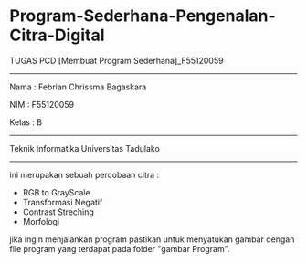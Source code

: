 # Program-Sederhana-Pengenalan-Citra-Digital
TUGAS PCD [Membuat Program Sederhana]_F55120059

-------------------------------------------------

Nama  : Febrian Chrissma Bagaskara

NIM   : F55120059

Kelas : B

-------------------------------------------------

Teknik Informatika
Universitas Tadulako

-------------------------------------------------

ini merupakan sebuah percobaan citra :
- RGB to GrayScale
- Transformasi Negatif
- Contrast Streching
- Morfologi

jika ingin menjalankan program pastikan untuk menyatukan gambar dengan file program
yang terdapat pada folder "gambar Program".
